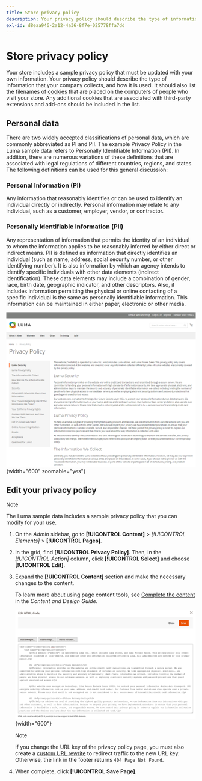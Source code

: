 ```yaml
---
title: Store privacy policy
description: Your privacy policy should describe the type of information that your company collects, and how it is used.
exl-id: d8eaa946-2a12-4a36-8f7e-025778ffa7dd
---
```

# Store privacy policy

Your store includes a sample privacy policy that must be updated with your own information. Your privacy policy should describe the type of information that your company collects, and how it is used. It should also list the filenames of [cookies](compliance-cookie-law.md#default-cookies) that are placed on the computers of people who visit your store. Any additional cookies that are associated with third-party extensions and add-ons should be included in the list.

## Personal data

There are two widely accepted classifications of personal data, which are commonly abbreviated as PI and PII. The example Privacy Policy in the Luma sample data refers to Personally Identifiable Information (PII). In addition, there are numerous variations of these definitions that are associated with legal regulations of different countries, regions, and states. The following definitions can be used for this general discussion:

### Personal Information (PI)

Any information that reasonably identifies or can be used to identify an individual directly or indirectly. Personal information may relate to any individual, such as a customer, employer, vendor, or contractor.

### Personally Identifiable Information (PII)

Any representation of information that permits the identity of an individual to whom the information applies to be reasonably inferred by either direct or indirect means. PII is defined as information that directly identifies an individual (such as name, address, social security number, or other identifying number). It is also information by which an agency intends to identify specific individuals with other data elements (indirect identification). These data elements may include a combination of gender, race, birth date, geographic indicator, and other descriptors. Also, it  includes information permitting the physical or online contacting of a specific individual is the same as personally identifiable information. This information can be maintained in either paper, electronic or other media.

![Example storefront - privacy policy](./assets/storefront-privacy-policy.png){width="600" zoomable="yes"}

## Edit your privacy policy

>[!NOTE]
>
>The Luma sample data includes a sample privacy policy that you can modify for your use.

1. On the _Admin_ sidebar, go to **[!UICONTROL Content]** > _[!UICONTROL Elements]_ > **[!UICONTROL Pages]**.

1. In the grid, find **[!UICONTROL Privacy Policy]**. Then, in the _[!UICONTROL Action]_ column, click **[!UICONTROL Select]** and choose **[!UICONTROL Edit]**.

1. Expand the **[!UICONTROL Content]** section and make the necessary changes to the content.

   To learn more about using page content tools, see [Complete the content](../content-design/page-add.md#step-2-complete-the-content) in the _Content and Design Guide_.

   ![Privacy Policy page - edit content](./assets/page-privacy-content-edit.png){width="600"}

   >[!NOTE]
   >
   >If you change the URL key of the privacy policy page, you must also create a [custom URL rewrite](../merchandising-promotions/url-rewrite-custom.md) to redirect traffic to the new URL key. Otherwise, the link in the footer returns `404 Page Not Found`.

1. When complete, click **[!UICONTROL Save Page]**.
